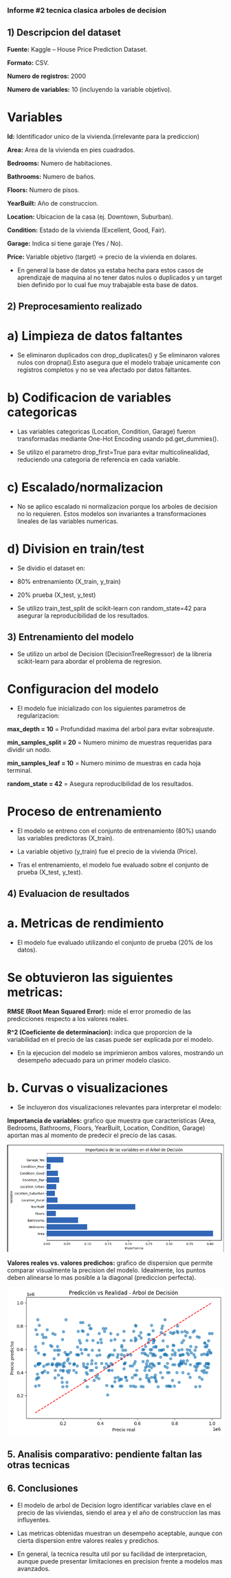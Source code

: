 ### Informe #2 tecnica clasica arboles de decision

## 1) Descripcion del dataset

**Fuente:** Kaggle – House Price Prediction Dataset.

**Formato:** CSV.

**Numero de registros:** 2000

**Numero de variables:** 10 (incluyendo la variable objetivo).

# Variables

**Id:** Identificador unico de la vivienda.(irrelevante para la prediccion)

**Area:** Area de la vivienda en pies cuadrados.

**Bedrooms:** Numero de habitaciones.

**Bathrooms:** Numero de baños.

**Floors:** Numero de pisos.

**YearBuilt:** Año de construccion.

**Location:** Ubicacion de la casa (ej. Downtown, Suburban).

**Condition:** Estado de la vivienda (Excellent, Good, Fair).

**Garage:** Indica si tiene garaje (Yes / No).

**Price:** Variable objetivo (target) → precio de la vivienda en dolares.

- En general la base de datos ya estaba hecha para estos casos de aprendizaje de maquina al no tener datos nulos o duplicados y un target bien definido por lo cual fue muy trabajable esta base de datos.

## 2) Preprocesamiento realizado

# a) Limpieza de datos faltantes

- Se eliminaron duplicados con drop_duplicates() y Se eliminaron valores nulos con dropna().Esto asegura que el modelo trabaje unicamente con registros completos y no se vea afectado por datos faltantes.

# b) Codificacion de variables categoricas

- Las variables categoricas (Location, Condition, Garage) fueron transformadas mediante One-Hot Encoding usando pd.get_dummies().

- Se utilizo el parametro drop_first=True para evitar multicolinealidad, reduciendo una categoria de referencia en cada variable.

# c) Escalado/normalizacion

- No se aplico escalado ni normalizacion porque los arboles de decision no lo requieren. Estos modelos son invariantes a transformaciones lineales de las variables numericas.

# d) Division en train/test

- Se dividio el dataset en:

- 80% entrenamiento (X_train, y_train)

- 20% prueba (X_test, y_test)

- Se utilizo train_test_split de scikit-learn con random_state=42 para asegurar la reproducibilidad de los resultados.

## 3) Entrenamiento del modelo

- Se utilizo un arbol de Decision (DecisionTreeRegressor) de la libreria scikit-learn para abordar el problema de regresion.

# Configuracion del modelo

- El modelo fue inicializado con los siguientes parametros de regularizacion:

**max_depth = 10** = Profundidad maxima del arbol para evitar sobreajuste.

**min_samples_split = 20** = Numero minimo de muestras requeridas para dividir un nodo.

**min_samples_leaf = 10** = Numero minimo de muestras en cada hoja terminal.

**random_state = 42** = Asegura reproducibilidad de los resultados.

# Proceso de entrenamiento

- El modelo se entreno con el conjunto de entrenamiento (80%) usando las variables predictoras (X_train).

- La variable objetivo (y_train) fue el precio de la vivienda (Price).

- Tras el entrenamiento, el modelo fue evaluado sobre el conjunto de prueba (X_test, y_test).

## 4) Evaluacion de resultados

# a. Metricas de rendimiento

- El modelo fue evaluado utilizando el conjunto de prueba (20% de los datos).

# Se obtuvieron las siguientes metricas:

**RMSE (Root Mean Squared Error):** mide el error promedio de las predicciones respecto a los valores reales.

**R^2 (Coeficiente de determinacion):** indica que proporcion de la variabilidad en el precio de las casas puede ser explicada por el modelo.

- En la ejecucion del modelo se imprimieron ambos valores, mostrando un desempeño adecuado para un primer modelo clasico.

# b. Curvas o visualizaciones

- Se incluyeron dos visualizaciones relevantes para interpretar el modelo:

**Importancia de variables:** grafico que muestra que caracteristicas (Area, Bedrooms, Bathrooms, Floors, YearBuilt, Location, Condition, Garage) aportan mas al momento de predecir el precio de las casas.

![alt text](image.png)

**Valores reales vs. valores predichos:** grafico de dispersion que permite comparar visualmente la precision del modelo. Idealmente, los puntos deben alinearse lo mas posible a la diagonal (prediccion perfecta).

![alt text](image-1.png)

## 5. Analisis comparativo: pendiente faltan las otras tecnicas

## 6. Conclusiones

- El modelo de arbol de Decision logro identificar variables clave en el precio de las viviendas, siendo el area y el año de construccion las mas influyentes.

- Las metricas obtenidas muestran un desempeño aceptable, aunque con cierta dispersion entre valores reales y predichos.

- En general, la tecnica resulta util por su facilidad de interpretacion, aunque puede presentar limitaciones en precision frente a modelos mas avanzados.
